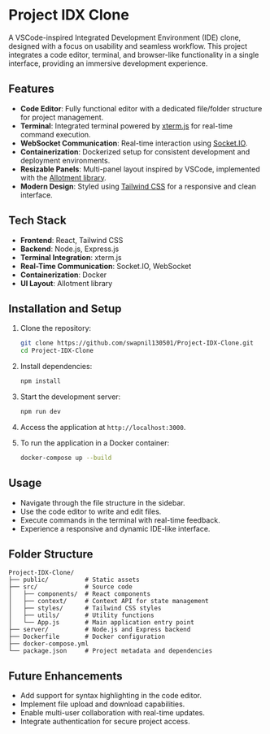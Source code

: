 # Project IDX Clone

A VSCode-inspired Integrated Development Environment (IDE) clone, designed with a focus on usability and seamless workflow. This project integrates a code editor, terminal, and browser-like functionality in a single interface, providing an immersive development experience.

## Features

- **Code Editor**: Fully functional editor with a dedicated file/folder structure for project management.
- **Terminal**: Integrated terminal powered by [xterm.js](https://xtermjs.org/) for real-time command execution.
- **WebSocket Communication**: Real-time interaction using [Socket.IO](https://socket.io/).
- **Containerization**: Dockerized setup for consistent development and deployment environments.
- **Resizable Panels**: Multi-panel layout inspired by VSCode, implemented with the [Allotment library](https://github.com/johnwalley/allotment).
- **Modern Design**: Styled using [Tailwind CSS](https://tailwindcss.com/) for a responsive and clean interface.

## Tech Stack

- **Frontend**: React, Tailwind CSS
- **Backend**: Node.js, Express.js
- **Terminal Integration**: xterm.js
- **Real-Time Communication**: Socket.IO, WebSocket
- **Containerization**: Docker
- **UI Layout**: Allotment library

## Installation and Setup

1. Clone the repository:
   ```bash
   git clone https://github.com/swapnil130501/Project-IDX-Clone.git
   cd Project-IDX-Clone
   ```

2. Install dependencies:
   ```bash
   npm install
   ```

3. Start the development server:
   ```bash
   npm run dev
   ```

4. Access the application at `http://localhost:3000`.

5. To run the application in a Docker container:
   ```bash
   docker-compose up --build
   ```

## Usage

- Navigate through the file structure in the sidebar.
- Use the code editor to write and edit files.
- Execute commands in the terminal with real-time feedback.
- Experience a responsive and dynamic IDE-like interface.

## Folder Structure

```
Project-IDX-Clone/
├── public/          # Static assets
├── src/             # Source code
│   ├── components/  # React components
│   ├── context/     # Context API for state management
│   ├── styles/      # Tailwind CSS styles
│   ├── utils/       # Utility functions
│   └── App.js       # Main application entry point
├── server/          # Node.js and Express backend
├── Dockerfile       # Docker configuration
├── docker-compose.yml
└── package.json     # Project metadata and dependencies
```

## Future Enhancements

- Add support for syntax highlighting in the code editor.
- Implement file upload and download capabilities.
- Enable multi-user collaboration with real-time updates.
- Integrate authentication for secure project access.
